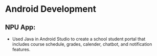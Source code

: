 # Android Development
## NPU App: 
- Used Java in Android Studio to create a school student portal that includes course schedule, grades, calender, chatbot, and notification features.

